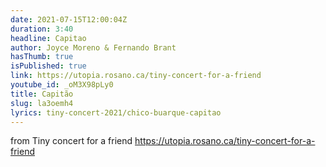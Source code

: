 ```yaml
---
date: 2021-07-15T12:00:04Z
duration: 3:40
headline: Capitao
author: Joyce Moreno & Fernando Brant
hasThumb: true
isPublished: true
link: https://utopia.rosano.ca/tiny-concert-for-a-friend
youtube_id: _oM3X98pLy0
title: Capitão
slug: la3oemh4
lyrics: tiny-concert-2021/chico-buarque-capitao
---
```

from Tiny concert for a friend https://utopia.rosano.ca/tiny-concert-for-a-friend
